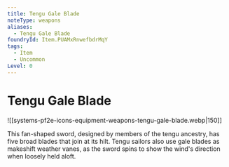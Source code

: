 ```yaml
---
title: Tengu Gale Blade
noteType: weapons
aliases:
  - Tengu Gale Blade
foundryId: Item.PUAMxRnwefbdrMqY
tags:
  - Item
  - Uncommon
Level: 0
---
```


# Tengu Gale Blade
![[systems-pf2e-icons-equipment-weapons-tengu-gale-blade.webp|150]]

This fan-shaped sword, designed by members of the tengu ancestry, has five broad blades that join at its hilt. Tengu sailors also use gale blades as makeshift weather vanes, as the sword spins to show the wind's direction when loosely held aloft.
